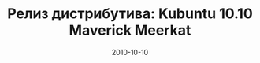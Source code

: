 ---
layout: post
title:  "Релиз дистрибутива: Kubuntu 10.10 Maverick Meerkat"
date: 2010-10-10   
---
